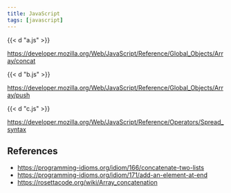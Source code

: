 ```yaml
---
title: JavaScript
tags: [javascript]
---
```


{{< d "a.js" >}}

<https://developer.mozilla.org/Web/JavaScript/Reference/Global_Objects/Array/concat>

{{< d "b.js" >}}

<https://developer.mozilla.org/Web/JavaScript/Reference/Global_Objects/Array/push>

{{< d "c.js" >}}

<https://developer.mozilla.org/Web/JavaScript/Reference/Operators/Spread_syntax>

## References

- <https://programming-idioms.org/idiom/166/concatenate-two-lists>
- <https://programming-idioms.org/idiom/171/add-an-element-at-end>
- <https://rosettacode.org/wiki/Array_concatenation>
